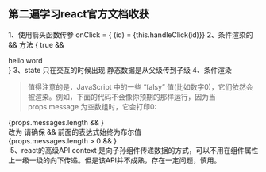 ## 第二遍学习react官方文档收获
 1、使用箭头函数传参 onClick = { (id) = {this.handleClick(id)}}
 2、条件渲染的 && 方法  { true && <div>hello word</div> }
 3、state 只在交互的时候出现 静态数据是从父级传到子级
 4、条件渲染
> 值得注意的是，JavaScript 中的一些 “falsy” 值(比如数字0)，它们依然会被渲染。例如，下面的代码不会像你预期的那样运行，因为当 props.message 为空数组时，它会打印0:
  <div>
    {props.messages.length &&
      <MessageList messages={props.messages} />
    }
  </div>
 改为 请确保 && 前面的表达式始终为布尔值
 <div>
    {props.messages.length > 0 &&
      <MessageList messages={props.messages} />
    }
  </div>
  5、react的高级API context 是向子孙组件传递数据的方式，可以不用在组件属性上一级一级的向下传递。但是该API并不成熟，存在一定问题，慎用。
